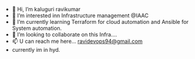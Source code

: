 - 👋 Hi, I’m kaluguri ravikumar
- 👀 I’m interested inn Infrastructure management @IAAC
- 🌱 I’m currently learning Terraform for cloud automation and Ansible for System automation.
- 💞️ I’m looking to collaborate on this Infra....
- 📫 U can reach me here... ravidevops94@gmail.com
-  currently im in hyd.
